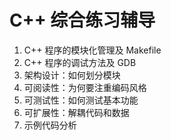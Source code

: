 # C++ 综合练习辅导

1. C++ 程序的模块化管理及 Makefile
1. C++ 程序的调试方法及 GDB
1. 架构设计：如何划分模块
1. 可阅读性：为何要注重编码风格
1. 可测试性：如何测试基本功能
1. 可扩展性：解耦代码和数据
1. 示例代码分析
